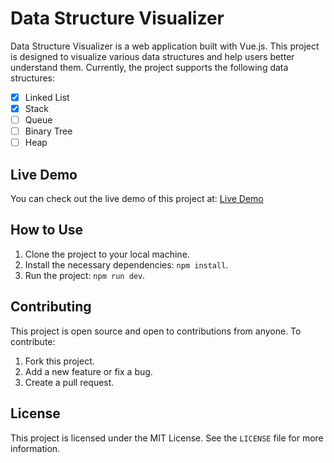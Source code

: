 # Data Structure Visualizer

Data Structure Visualizer is a web application built with Vue.js. This project is designed to visualize various data structures and help users better understand them. Currently, the project supports the following data structures:

- [x] Linked List
- [x] Stack
- [ ] Queue
- [ ] Binary Tree
- [ ] Heap

## Live Demo

You can check out the live demo of this project at: [Live Demo](https://data-structure-visualizer-two.vercel.app/)

## How to Use

1. Clone the project to your local machine.
2. Install the necessary dependencies: `npm install`.
3. Run the project: `npm run dev`.

## Contributing

This project is open source and open to contributions from anyone. To contribute:

1. Fork this project.
2. Add a new feature or fix a bug.
3. Create a pull request.

## License

This project is licensed under the MIT License. See the `LICENSE` file for more information.
